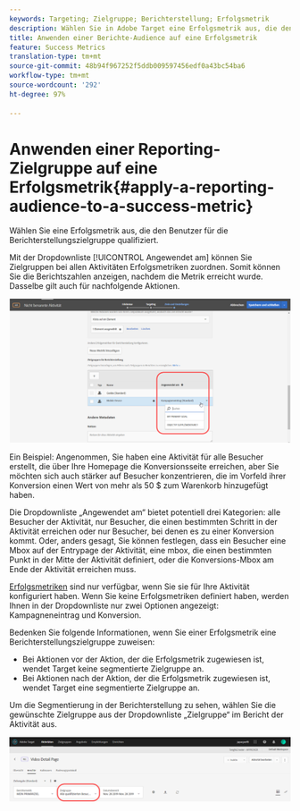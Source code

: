```yaml
---
keywords: Targeting; Zielgruppe; Berichterstellung; Erfolgsmetrik
description: Wählen Sie in Adobe Target eine Erfolgsmetrik aus, die den Benutzer für die Berichterstellungszielgruppe qualifiziert.
title: Anwenden einer Berichte-Audience auf eine Erfolgsmetrik
feature: Success Metrics
translation-type: tm+mt
source-git-commit: 48b94f967252f5ddb009597456edf0a43bc54ba6
workflow-type: tm+mt
source-wordcount: '292'
ht-degree: 97%

---
```



# Anwenden einer Reporting-Zielgruppe auf eine Erfolgsmetrik{#apply-a-reporting-audience-to-a-success-metric}

Wählen Sie eine Erfolgsmetrik aus, die den Benutzer für die Berichterstellungszielgruppe qualifiziert.

Mit der Dropdownliste [!UICONTROL Angewendet am] können Sie Zielgruppen bei allen Aktivitäten Erfolgsmetriken zuordnen. Somit können Sie die Berichtszahlen anzeigen, nachdem die Metrik erreicht wurde. Dasselbe gilt auch für nachfolgende Aktionen.

![](assets/success_metric.png)

Ein Beispiel: Angenommen, Sie haben eine Aktivität für alle Besucher erstellt, die über Ihre Homepage die Konversionsseite erreichen, aber Sie möchten sich auch stärker auf Besucher konzentrieren, die im Vorfeld ihrer Konversion einen Wert von mehr als 50 $ zum Warenkorb hinzugefügt haben.

Die Dropdownliste „Angewendet am“ bietet potentiell drei Kategorien: alle Besucher der Aktivität, nur Besucher, die einen bestimmten Schritt in der Aktivität erreichen oder nur Besucher, bei denen es zu einer Konversion kommt. Oder, anders gesagt, Sie können festlegen, dass ein Besucher eine Mbox auf der Entrypage der Aktivität, eine mbox, die einen bestimmten Punkt in der Mitte der Aktivität definiert, oder die Konversions-Mbox am Ende der Aktivität erreichen muss.

[Erfolgsmetriken](/help/c-activities/r-success-metrics/success-metrics.md#reference_D011575C85DA48E989A244593D9B9924) sind nur verfügbar, wenn Sie sie für Ihre Aktivität konfiguriert haben. Wenn Sie keine Erfolgsmetriken definiert haben, werden Ihnen in der Dropdownliste nur zwei Optionen angezeigt: Kampagneneintrag und Konversion.

Bedenken Sie folgende Informationen, wenn Sie einer Erfolgsmetrik eine Berichterstellungszielgruppe zuweisen:

* Bei Aktionen vor der Aktion, der die Erfolgsmetrik zugewiesen ist, wendet Target keine segmentierte Zielgruppe an.
* Bei Aktionen nach der Aktion, der die Erfolgsmetrik zugewiesen ist, wendet Target eine segmentierte Zielgruppe an.

Um die Segmentierung in der Berichterstellung zu sehen, wählen Sie die gewünschte Zielgruppe aus der Dropdownliste „Zielgruppe“ im Bericht der Aktivität aus.

![](assets/reporting_audience_dropdown.png)

